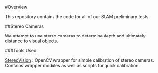 #Overview

This repository contains the code for all of our SLAM preliminary tests.

##Stereo Cameras

We attempt to use stereo cameras to determine depth and ultimately distance to visual objects.

###Tools Used

[StereoVision](https://github.com/erget/StereoVision) : OpenCV wrapper for simple calibration of stereo cameras. Contains wrapper modules as well as scripts for quick calibration.
